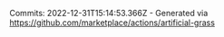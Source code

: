 Commits: 2022-12-31T15:14:53.366Z - Generated via https://github.com/marketplace/actions/artificial-grass
<br>

